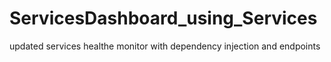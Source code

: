 # ServicesDashboard_using_Services
updated services healthe monitor with dependency injection and endpoints
